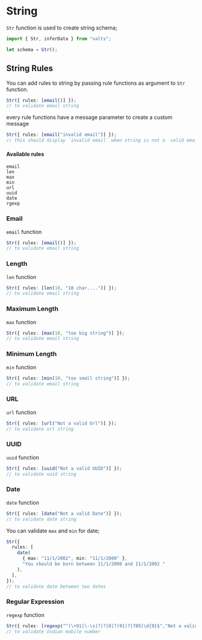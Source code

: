 # String

`Str` function is used to create string schema;

```ts
import { Str, inferData } from "valts";

let schema = Str();
```

## String Rules

You can add rules to string by passing rule functions as argument to `Str` function.

```ts
Str({ rules: [email()] });
// to validate email string
```

every rule functions have a message parameter to create a custom message

```ts
Str({ rules: [email("invalid email")] });
// this should display `invalid email` when string is not a  valid email
```

#### Available rules

`email`  
`len`  
`max`  
`min`  
`url`  
`uuid`  
`date`  
`rgexp`

### Email

`email` function

```ts
Str({ rules: [email()] });
// to validate email string
```

### Length

`len` function

```ts
Str({ rules: [len(10, "10 char....")] });
// to validate email string
```

### Maximum Length

`max` function

```ts
Str({ rules: [max(10, "too big string")] });
// to validate email string
```

### Minimum Length

`min` function

```ts
Str({ rules: [min(10, "too small string")] });
// to validate email string
```

### URL

`url` function

```ts
Str({ rules: [url("Not a valid Url")] });
// to validate url string
```

### UUID

`uuid` function

```ts
Str({ rules: [uuid("Not a valid UUID")] });
// to validate uuid string
```

### Date

`date` function

```ts
Str({ rules: [date("Not a valid Date")] });
// to validate date string
```

You can validate `max` and `min` for date;

```ts
Str({
  rules: [
    date(
      { max: "11/1/2002", min: "11/1/2000" },
      "You should be born between 11/1/2000 and 11/1/2002 "
    ),
  ],
});
// to validate date between two dates
```


### Regular Expression

`regexp` function

```ts
Str({ rules: [regexp("^(\+91[\-\s]?)?[0]?(91)?[789]\d{9}$","Not a valid Indian mobile number")] });
// to validate Indian mobile number
```